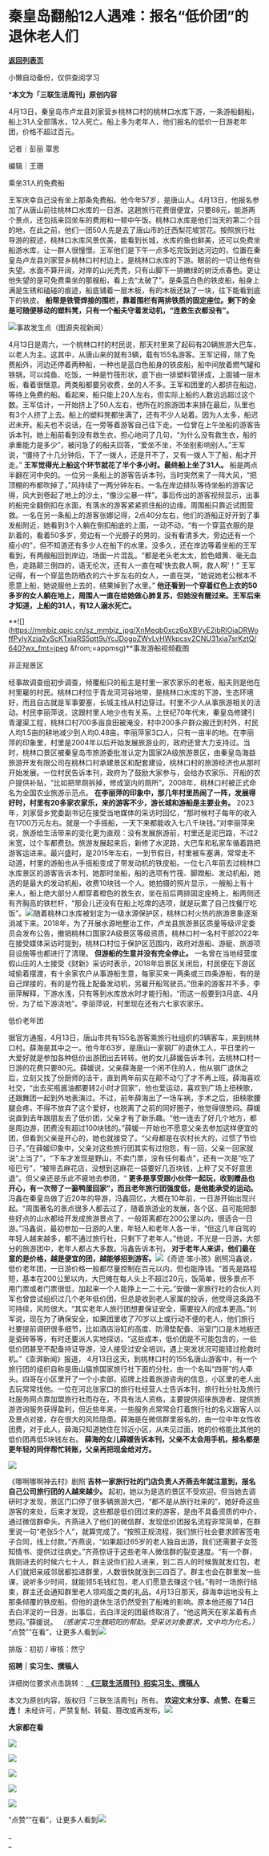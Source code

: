 # 秦皇岛翻船12人遇难：报名“低价团”的退休老人们

[**返回列表页**](/gzh/三联生活周刊)

小懒自动备份，仅供查阅学习

***本文为「三联生活周刊」原创内容**  

  
  
4月13日，秦皇岛市卢龙县刘家营乡桃林口村的桃林口水库下游，一条游船翻船，船上31人全部落水，12人死亡。船上多为老年人，他们报名的低价一日游老年团，价格不超过百元。  
  

记者｜彭丽 覃思  

编辑｜王珊

乘坐31人的免费船

王军庆幸自己没有坐上那条免费船。他今年57岁，是唐山人。4月13日，他报名参加了从唐山前往桃林口水库的一日游。这趟旅行花费很便宜，只要88元，能游两个景点，还包括来回坐车的费用和一顿中午饭。桃林口水库是他们当天的第二个目的地，在此之前，他们一团50人先是去了唐山市的迁西梨花坡赏花。按照旅行社导游的叙述，桃林口水库风景优美，能看到长城，水库的鱼也鲜美，还可以免费坐船游水库，让一群人很憧憬。王军他们是下午一点多吃完饭到达河边的，位置在秦皇岛卢龙县刘家营乡桃林口村村边上，是桃林口水库的下游。眼前的一切让他有些失望。水面不算开阔，对岸的山光秃秃，只有山脚下一排嫩绿的树泛点春色。更让他失望的是可免费乘坐的那艘船，看上去“太破了”。是条蓝白色的铁皮船，船身上满是生锈和磕碰的痕迹，船底铺着一层木板，有的木板还缺了一块，往下能看到底下的铁皮。
**船帮是铁管焊接的围栏，靠着围栏有两排铁质的固定座位。剩下的全是可随便移动的塑料凳，只有一个船夫守着发动机，“连救生衣都没有”。**

![](https://mmbiz.qpic.cn/sz_mmbiz_jpg/XnMeqb0xcz6qXBVyE2ibRIOiaDRWoffPyl3Qicb6WiafpREZZyZoric4JZnuTKoWzvBibQln1S4iatU4WvicemWicWQKLKw/640?wx_fmt=jpeg&from;=appmsg)事故发生点（图源央视新闻）

4月13日是周六，一个桃林口村的村民说，那天村里来了起码有20辆旅游大巴车，以老人为主。这其中，从唐山来的就有3辆，载有155名游客。王军记得，除了免费船外，河边还停着两种船，一种也是蓝白色船身的铁皮船，船中间放着燃气罐和铁锅，可以炖鱼、吃饭，一种是竹筏形状，底下由一排塑料管拼成，上面铺一层木板，看着很惬意。两类船都要另收费，坐的人不多。王军和团里的人都挤在船边，等待上免费的船。看起来，船只能上20人左右，但实际上船的人数远远超过这个数。王军估计，一开始挤上了50人左右，他所在的旅游团本来排在最后，队里也有3个人挤了上去。船上的塑料凳都坐满了，还有不少人站着。因为人太多，船迟迟未开。船夫也不说话，在一旁等着游客自己往下走。一位曾在上午坐船的游客告诉本刊，她上船前看到没有救生衣，担心地问了几句，“为什么没有救生衣，船的承重能力是多少”，被问急了的船夫回答，“爱坐不坐，不坐别影响别人。”王军说，“僵持了十几分钟后，下了一拨人，还是开不了，又有一拨人下了船，船才开走。”
**王军觉得光上船这个环节就花了半个多小时。最终船上坐了31人。**
船是两点半翻在河中央的。一位另一条船上的游客告诉本刊，当时突然来了一阵大风，“把顶棚的布都吹掉了，”风持续了一两分钟左右。一名在岸边排队等待坐船的游客记得，风大到卷起了地上的沙土，“像沙尘暴一样”。事后传出的游客视频显示，出事的船完全翻倒扣在水面，有落水的游客紧紧抓住船的边缘。周围船只靠近试图营救。一名在另一条船上的游客张娜记得，2点40分左右，他们的游船正好开到了事发船附近，她看到3个人躺在倒扣船底的上面，一动不动，“有一个穿蓝衣服的是趴着的，看着50多岁，旁边有一个光膀子的男的，没有看清多大，旁边还有一个瘦小的”，但不知道还有多少人在船下的水里。没多久，还在岸边等着坐船的王军看到，有两艘船回到岸边，场面一片混乱。“都是老头老太太，脸色蜡黄、毫无血色，走路颠三倒四的，语无伦次，还有人一直在喊‘快去救人啊，救人啊’！”
王军记得，有一个穿蓝色防晒衣的六十岁左右的女人，一直在哭，“她说她老公根本不愿意上船，她说服他上去的，结果掉到了水里。”
**他还看到一个穿着红色上衣的50多岁的女人躺在地上，周围人一直在给她做心肺复苏，但她没有醒过来。王军后来才知道，上船的31人，有12人溺水死亡。**

**![](https://mmbiz.qpic.cn/sz_mmbiz_jpg/XnMeqb0xcz6qXBVyE2ibRIOiaDRWoffPylyXzia2vScKTxiaRS5ptt9uYcJDogoZWvLvHWkpcsv2CNU31xia7srKztQ/640?wx_fmt=jpeg
&from;=appmsg)**事发游船视频截图

非正规景区

经事故调查组初步调查，倾覆船只的船主是村里一家农家乐的老板，船夫则是他在村里雇的村民。桃林口村位于青龙河河谷地带，是桃林口水库的下游，生态环境好，而且自古就是军事要塞，长城主线从村边穿过。村里不少人从事旅游相关的活动。村民李丽萍说，这跟村里人地少也有关系。上世纪70年代末，秦皇岛修建引青灌渠工程，桃林口村700多亩良田被淹没，村中200多户群众搬迁到村外，村民人均1.5亩的耕地减少到人均0.48亩。李丽萍家3口人，只有一亩半的地。在李丽萍的印象里，村里是2004年以后开始发展旅游业的，政府还曾大力支持过。当时，桃林口景区被秦皇岛市旅游委批准认定为国家2A级旅游景区，由秦皇岛海益旅游开发有限公司在桃林口村承建景区和配套建设，桃林口村的旅游经济也从那时开始发展。一位村民告诉本刊，政府为了鼓励大家参与，会给办农家乐、开船的农户提供补贴，“比如把旱厕拆掉，修成室内的厕所”。2008年，桃林口村被正式命名为全国农业旅游示范点。
**在李丽萍的印象中，那几年村里热闹了一阵，发展得好时，村里有20多家农家乐，来的游客不少，游长城和游船是主要业务。**
2023年，刘家营乡党委副书记在接受当地媒体的采访时回忆，“那时候村子每年的收入在1700万元左右。就是一个手摇船，一天下来都能收入七八千块钱。”对李丽萍来说，旅游给生活带来的变化更为直观：没有发展旅游前，村里还是泥巴路，不过2米宽，过个车都费劲。旅游发展起来后，新修了水泥路，大巴车和私家车循着路把游客运进来。最兴盛时，是2015年左右，一到节假日，村里被车塞满，常常走不动道，村里的游船也从手摇船变成了带发动机的铁皮船。一位七八年前去过桃林口水库景区的游客告诉本刊，她那时坐船，船的选项有竹筏、脚蹬船、发动机船，她选的是最大的发动机船，收费10块钱一个人。她拍摄的照片显示，一艘船上有十来人，船上绝大部分人都穿着橙色的救生衣，坐在前后两排固定座椅上，船两侧还有齐胸高的铁栏杆，“那会儿还没有在船上吃席的选项，就是玩累了自己找餐厅吃饭”。![](https://mmbiz.qpic.cn/sz_mmbiz_jpg/XnMeqb0xcz6qXBVyE2ibRIOiaDRWoffPylw3JOhiaS34D1SiacRuknVAwSR6EMk7sCibDH16omWWAhNARAwrr1edLfw/640?wx_fmt=jpeg)随着桃林口水库被划定为一级水源保护区，桃林口村火热的旅游景象逐渐消减下来。2018年，为了开展水源地整治工作，卢龙县旅游景区质量等级评定委员会发布公告，撤销桃林口国家2A级景区等级资质。桃林口村一名村干部2022年在接受媒体采访时提到，桃林口村位于保护区范围内，政府对游船、游艇、旅游项目设施等也都进行了清理。
**但游船的生意并没有完全停止。**
一名曾在当地经营度假山庄的人士接受《财新》采访时表示，2018年后景区关闭后，村民便在下游区域偷着摆渡，有十余家农户从事游船生意，每家买来一两条或三四条游船，有的是自己焊接的，有的是竹筏上配备发动机，另雇开船驾驶员。”但来的游客并不多，李丽萍解释，下游水浅，只有等到水库放水时才能行船，“而这一般要到3月底、4月份，为了给下游浇地”。李丽萍说，村里现在还有六七家农家乐。

低价老年团

据官方通报，4月13日，唐山市共有155名游客乘旅行社组织的3辆客车，来到桃林口村。薛海是其中之一。他今年63岁，是唐山一家钢厂的退休工人，平日里的一大爱好就是参加各种低价出游团出去转转。他的女儿薛媛告诉本刊，去桃林口村一日游的花费只要80元。薛媛说，父亲薛海是一个闲不住的人，他从钢厂退休之后，立刻又找了份厨师的活干，直到两年前实在颠不动勺了才不再上班。薛海喜欢社交，“出去买瓶酱油都要转2小时才回家”，他也爱运动，喜欢到广场上扭秧歌，还跟舞团一起到外地表演过。不过，前年薛海出了一场车祸，手术之后，扭秧歌腰腿会疼，不得不放弃了这个爱好，也脱离了之前的同好圈子，他觉得很憋闷。薛媛说直到去年跟朋友去了低价团，父亲才有了新乐趣。“他一连去了好几个地方，都是周边游，团费没有超过100块钱的。”薛媛一开始也不愿意父亲去参加这样便宜的团，但看到父亲是开心的，她也就接受了。“父母都是在农村长大的，过惯了节俭日子。”在薛媛印象中，父亲对这些旅行团其实有过抱怨，有一回，父亲一回家就说“上当了”，“下车才发现是野山，不卖门票，没有任何看点”，还有一次是“吃了哑巴亏”，“被带去麻花店，没想到这麻花一袋要好几百块钱，上秤了又不好意思退”。但父亲还是乐此不疲地去参团，“
**更多是享受跟小伙伴一起玩，收到赠品也开心，有一次带了一篓鸭蛋回家”，而且老年旅行团强度低，是他能承受的运动。**
冯鑫在秦皇岛做了近20年的导游，冯鑫回忆，大概在10年前，一日游开始出现兴起。“周围著名的景点很多人都去过了，随着旅游业的发展，各个区、县可能把那些好点的山水都给开发成旅游景点了，一般距离都在200公里以内，很适合一日游。”冯鑫说，最初参加一日游的人里，年轻人和老年人各一半，“但这几年自驾的年轻人越来越多，都不通过旅行社，只剩下了老年人。”他说，不光是一日游，大部分的旅游团中，老年人都占大多数。冯鑫告诉本刊，
**对于老年人来讲，他们最在意的是价格，越是便宜的团，越能够招到游客。**![](https://mmbiz.qpic.cn/sz_mmbiz_jpg/XnMeqb0xcz6qXBVyE2ibRIOiaDRWoffPylPcsNyONia2g3Gia58B0Xt79QCoBkesnM4UKhnhzSe6ewAb4JEmPYRq7Q/640?wx_fmt=jpeg)《奇迹·笨小孩》剧照冯鑫说，低价老年团，一日游价格一般都尽量控制在百元以内，但也能挣钱。“首先是路程短，基本在200公里以内，大巴摊在每人头上不超过20元，饭简单，很多景点不用门票或者门票很低，加起来一个人能挣上一二十元。”安徽一家旅行社的合伙人刘军也曾尝试组织过几个老年低价团，但总是收到老人家属的投诉，他觉得这条路不可持续，风险很大。“其实老年人旅行团想要保证安全，需要投入的成本更高。”刘军说，现在为了确保安全，如果团里收了70岁以上或行动不便的老人，他们旅行社要提前调研很多细节，比如酒店浴缸的高度、防滑垫配备、浴室门口是木地板还是瓷砖等等，有时还要派人实地探访。“这些成本，低价团是不可能包含的，一些低价团甚至不配备持证导游，没人接受过安全培训，遇上突发状况可能错过抢救时机。”《澎湃新闻》报道，
4月13日这天，到桃林口村的155名唐山游客中，有一个旅行团的组织自称是唐山猫旅国家旅行社下面的分社，由一个名叫“四哥”的人牵头。四哥在小区里开了一个小卖部，招牌上挂着旅游咨询的信息，小区里的老人出去玩常常找他。一位在河北张家口的旅行社经营人士告诉本刊，旅行社分社及旅行社服务网点靠加盟旅行社而存在，不具有法人资格，主要提供招徕旅游者、提供旅游咨询服务获得盈利，但近些年来，一些服务点常常会打着旅行社的名义跟客人以及景点对接，存在很大的风险隐患。薛海是在微信群里报名的，由一位中年女性收团费，对于此人，薛海只知道她住在邻近小区，从未见过面，她的价格能比其他的低价团再低5块钱左右。
**薛海的女儿薛媛告诉本刊，父亲不太会用手机，报名都是更年轻的同伴帮忙转账，父亲再把现金给对方。**

![](https://mmbiz.qpic.cn/mmbiz_png/c2Sib3Mp7pOOAiayA8icDUkLNTibKDMNK5pJstMH4k2WFMbWzHa1OdsGS0fgfa9YllgzS3yvywxuScI2RwqBrzUYNQ/640?wx_fmt=png&from;=appmsg)

《哪啊哪啊神去村》剧照 **吉林一家旅行社的门店负责人齐燕去年就注意到，报名自己公司旅行团的人越来越少。**
起初，她以为是选的景区不受欢迎。但当她去调研时才发现，景区门口停了很多辆旅游大巴，“都不是从旅行社来的”，她好奇这些游客的来处，后来才发现，这些都是低价团过来的游客，是由不具备资质的中介，通过微信群牵头。齐燕进入了他们的微信群，发现低价团报名流程非常简单，在群里说一句“老张5个人”，就算完成了。“按照正规流程，我们旅行社会要求顾客签电子合同，线上付款。”齐燕说，“如果超过65岁的老人独自出游，我们还需要子女签知情书、提供过往病史。”齐燕惊讶于这些老年人微信群的裂变速度。“有一个群，我刚进去的时候六七十人，群主说你们拉人进来，到二百人的时候我就发红包，老人们就把亲戚邻居都拉进群里，人数很快就涨到三四百了。群主也会在群里发一些课，说听多少时间，就能领5毛钱红包，老人们愿意去赚这个钱。”有时一场旅行结束，群主还会通知群里老人领鸡蛋之类的礼品。4月13日那天，薛海幸运地没有上那条倾覆的铁皮船。但他的退休生活仍然受到了船难的影响。原本他还报了14日去白洋淀的一日游，出事后，去白洋淀的团最终取消了。“他这两天在家呆着有点憋闷。”薛媛说。
_（感谢实习生魏昭阳的帮助。受采访对象要求，文中均为化名。）_
“点赞”“在看”，让更多人看到![](https://mmbiz.qpic.cn/mmbiz_gif/c2Sib3Mp7pON9hkSZwdTibRHNZSMPyiapUCHJwlyoZVBC3SfmPmF0VKjkm3NiaToQloHFJ6icyicqZnqgXp6pSQJt5gg/640?wx_fmt=gif&from;=appmsg&wxfrom;=5&wx;_lazy=1&tp;=wxpic)  
  
  
  
  
  

排版：初初 / 审核：然宁

  
 **招聘｜实习生、撰稿人**  

详细岗位要求点击跳转：[
**《三联生活周刊》招实习生、撰稿人**](http://mp.weixin.qq.com/s?__biz=MTc5MTU3NTYyMQ==&mid=2651136871&idx=3&sn=f1c0777fe9d31881e5dfca68ebc2937f&chksm=5907324d6e70bb5b3546dfe1c7b31b5fe05664bebbf36356ba9a1a352e0678444cad62875ad4&scene=21#wechat_redirect)

本文为原创内容，版权归「三联生活周刊」所有。 **欢迎文末分享、点赞、在看三连！**
未经许可，严禁复制、转载、篡改或再发布。![](https://mmbiz.qpic.cn/sz_mmbiz_png/Gg7Qtoh7Aic9ZTmAdCc80b4nD7xicgPt863QWU7oNswDx19XrjfTtSl8QwatY2EEZGuNd1WRRiapDZjcDhTnNYmBg/640?wx_fmt=other&wxfrom;=5&wx;_lazy=1&wx;_co=1&retryload;=1&tp;=webp)

 **大家都在看**

[![](https://mmbiz.qpic.cn/mmbiz_jpg/c2Sib3Mp7pOPsibCm70QXdSW6w1xWuvBvRNcq2OK9RwfhRwzDL1UJ72cuDfPHyqQdU28pekxBib0peXFiaSKKKOskQ/640?wx_fmt=jpeg&from;=appmsg&wxfrom;=5&wx;_lazy=1&wx;_co=1&tp;=wxpic)](http://mp.weixin.qq.com/s?__biz=MTc5MTU3NTYyMQ==&mid=2651366286&idx=1&sn=5dc1dfadb078daf5163ce99c06934a74&chksm=590ab2a46e7d3bb2410ffe27d0cd8ccd84922b44c4391965067c90ae129938db6c24a5a23848&scene=21#wechat_redirect)

[![](https://mmbiz.qpic.cn/mmbiz_jpg/c2Sib3Mp7pOPT9jkax6ZTJvxHm7XOJpB6qlVYvhhkDLcbH6iaeia8LcHeNAzdOfwjlorE8Rukw4XWQfol3r02QaaQ/640?wx_fmt=jpeg&from;=appmsg&wxfrom;=5&wx;_lazy=1&wx;_co=1&tp;=wxpic)](http://mp.weixin.qq.com/s?__biz=MTc5MTU3NTYyMQ==&mid=2651368141&idx=2&sn=3f6f7ada3415cc75517c2f8213aa7ef3&chksm=590abbe76e7d32f14e0863479fe52707a24f1627fa7dd0434c2e5194c6e6acb97b6dc29622bc&scene=21#wechat_redirect)

  
![](https://mmbiz.qpic.cn/sz_mmbiz_png/Gg7Qtoh7Aic9ZTmAdCc80b4nD7xicgPt86k1kgpU51hWCHjV92ryhVW35PLCvLhxLw9XDhXjgeDyZhHSx5EbRcfg/640?wx_fmt=other&wxfrom;=5&wx;_lazy=1&wx;_co=1&retryload;=1&tp;=webp)  
  

[![](https://mmbiz.qpic.cn/mmbiz_jpg/c2Sib3Mp7pONCxNGLkESuUpY4odEgxk2wtgdwjYAY5yqEFpnebUIaqIXaT8PXQbuAPmRjZpKChpkTJibhNC8wthw/640?wx_fmt=jpeg&from;=appmsg&wxfrom;=5&wx;_lazy=1&wx;_co=1&tp;=wxpic)]()

[![](https://mmbiz.qpic.cn/mmbiz_jpg/c2Sib3Mp7pOPRRic6R8dvynVQIgxSP5Y1PMRSGibdkjX8eia7nOBAGicP9lNQAIGDOMiciaDCKsNXYr13Owv2CbpP4H3w/640?wx_fmt=jpeg&wxfrom;=5&wx;_lazy=1&wx;_co=1&tp;=wxpic)]()

  
  
“点赞”“在看”，让更多人看到![](https://mmbiz.qpic.cn/mmbiz_gif/c2Sib3Mp7pON9hkSZwdTibRHNZSMPyiapUCHJwlyoZVBC3SfmPmF0VKjkm3NiaToQloHFJ6icyicqZnqgXp6pSQJt5gg/640?wx_fmt=gif&from;=appmsg&wxfrom;=5&wx;_lazy=1&tp;=wxpic)

 _  
_

